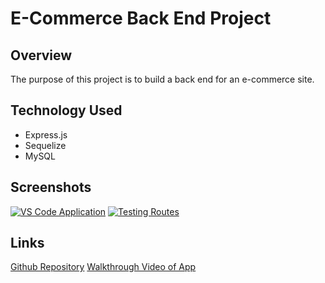 # E-Commerce Back End Project

## Overview
The purpose of this project is to build a back end for an e-commerce site.

## Technology Used
- Express.js
- Sequelize
- MySQL

## Screenshots
[![VS Code Application](https://i.gyazo.com/784a96c758883cad7f199058515d5b06.png)](https://gyazo.com/784a96c758883cad7f199058515d5b06)
[![Testing Routes](https://i.gyazo.com/f4b9c2a92a590e507e7f18cb95bdd169.png)](https://gyazo.com/f4b9c2a92a590e507e7f18cb95bdd169)

## Links
[Github Repository](https://github.com/emarshall121/e-commerce)
[Walkthrough Video of App](http://somup.com/cre2hQbQUE)